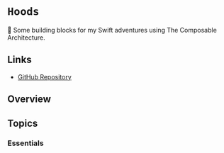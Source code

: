 # ``Hoods``

🧱 Some building blocks for my Swift adventures using The Composable Architecture.

## Links

- [GitHub Repository](https://github.com/dirtyhenry/swift-hoods)

## Overview

## Topics

### Essentials
